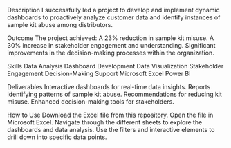 Description
I successfully led a project to develop and implement dynamic dashboards to proactively analyze customer data and identify instances of sample kit abuse among distributors.

Outcome
The project achieved:
A 23% reduction in sample kit misuse.
A 30% increase in stakeholder engagement and understanding.
Significant improvements in the decision-making processes within the organization.

Skills
Data Analysis
Dashboard Development
Data Visualization
Stakeholder Engagement
Decision-Making Support
Microsoft Excel
Power BI

Deliverables
Interactive dashboards for real-time data insights.
Reports identifying patterns of sample kit abuse.
Recommendations for reducing kit misuse.
Enhanced decision-making tools for stakeholders.

How to Use
Download the Excel file from this repository.
Open the file in Microsoft Excel.
Navigate through the different sheets to explore the dashboards and data analysis.
Use the filters and interactive elements to drill down into specific data points.
